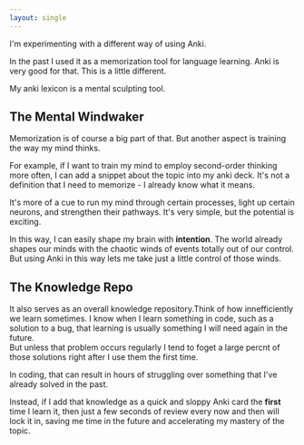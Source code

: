 ```yaml
---
layout: single
---
```


I'm experimenting with a different way of using Anki.

In the past I used it as a memorization tool for language learning. Anki is 
very good for that. This is a little different.

My anki lexicon is a mental sculpting tool.

## The Mental Windwaker
Memorization is of course a big part of that. But another aspect is training 
the way my mind thinks.

For example, if I want to train my mind to employ second-order thinking more 
often, I can add a snippet about the topic into my anki deck. It's not a 
definition that I need to memorize - I already know what it means.

It's more of a cue to run my mind through certain processes, light up certain 
neurons, and strengthen their pathways. It's very simple, but the potential is 
exciting.

In this way, I can easily shape my brain with **intention**. The world already 
shapes our minds with the chaotic winds of events totally out of our control.  
But using Anki in this way lets me take just a little control of those winds.

## The Knowledge Repo

It also serves as an overall knowledge repository.Think of how innefficiently 
we learn sometimes. I know when I learn something in code, such as a solution 
to a bug, that learning is usually something I will need again in the future.  
But unless that problem occurs regularly I tend to foget a large percnt of 
those solutions right after I use them the first time.

In coding, that can result in hours of struggling over something that I've 
already solved in the past. 

Instead, if I add that knowledge as a quick and sloppy Anki card the **first** 
time I learn it, then just a few seconds of review every now and then will lock 
it in, saving me time in the future and accelerating my mastery of the topic.
